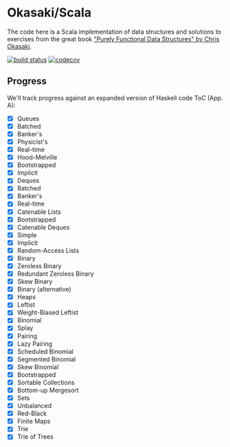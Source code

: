 Okasaki/Scala
=============

The code here is a Scala implementation of data structures and solutions to exercises from the great book
 ["Purely Functional Data Structures" by Chris Okasaki](http://www.amazon.com/Purely-Functional-Structures-Chris-Okasaki/dp/0521663504).

[![build status](https://travis-ci.org/KamchatkaLtd/okasaki.svg)](https://travis-ci.org/KamchatkaLtd/okasaki)
[![codecov](https://codecov.io/gh/KamchatkaLtd/okasaki/branch/master/graph/badge.svg)](https://codecov.io/gh/KamchatkaLtd/okasaki)

Progress
--------

We'll track progress against an expanded version of Haskell code ToC (App. A):

- [x] Queues
 - [x] Batched
 - [x] Banker's
 - [x] Physicist's
 - [x] Real-time
 - [x] Hood-Melville
 - [x] Bootstrapped
 - [x] Implicit
- [x] Deques
 - [x] Batched
 - [x] Banker's
 - [x] Real-time
- [x] Catenable Lists
 - [x] Bootstrapped
- [x] Catenable Deques
 - [x] Simple
 - [x] Implicit
- [x] Random-Access Lists
 - [x] Binary
 - [x] Zeroless Binary
 - [x] Redundant Zeroless Binary
 - [x] Skew Binary
 - [x] Binary (alternative)
- [x] Heaps
 - [x] Leftist
 - [x] Weight-Biased Leftist
 - [x] Binomial
 - [x] Splay
 - [x] Pairing
 - [x] Lazy Pairing
 - [x] Scheduled Binomial
 - [x] Segmented Binomial
 - [x] Skew Binomial
 - [x] Bootstrapped
- [x] Sortable Collections
 - [x] Bottom-up Mergesort
- [x] Sets
 - [x] Unbalanced
 - [x] Red-Black
- [x] Finite Maps
 - [x] Trie
 - [x] Trie of Trees
